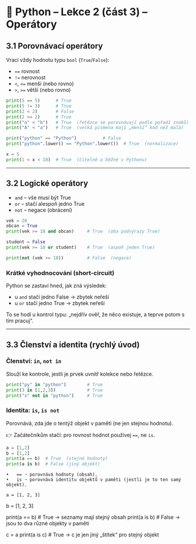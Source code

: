 # 🐍 Python – Lekce 2 (část 3) – Operátory

## 3.1 Porovnávací operátory

Vrací vždy hodnotu typu `bool` (`True`/`False`):

- `==` rovnost  
- `!=` nerovnost  
- `<`, `<=` menší (nebo rovno)  
- `>`, `>=` větší (nebo rovno)

```python
print(5 == 5)      # True
print(5 != 3)      # True
print(2 < 2)       # False
print(2 <= 2)      # True
print("a" < "b")   # True  (řetězce se porovnávají podle pořadí znaků)
print("A" < "a")   # True  (velká písmena mají „menší“ kód než malá)

print("python" == "Python")          # False
print("python".lower() == "Python".lower())  # True  (normalizace)

x = 5
print(1 < x < 10)  # True  (čitelné a běžné v Pythonu)
```

---

## 3.2 Logické operátory

- `and` – vše musí být True  
- `or` – stačí alespoň jedno True  
- `not` – negace (obrácení)

```python
vek = 20
obcan = True
print(vek >= 18 and obcan)     # True  (oba podvýrazy True)

student = False
print(vek >= 18 or student)    # True  (aspoň jeden True)

print(not (vek >= 18))         # False  (negace)
```

### Krátké vyhodnocování (short-circuit)

Python se zastaví hned, jak zná výsledek:

- u `and` stačí jedno False → zbytek neřeší  
- u `or` stačí jedno True → zbytek neřeší  

To se hodí u kontrol typu: „nejdřív ověř, že něco existuje, a teprve potom s tím pracuj“.

---

## 3.3 Členství a identita (rychlý úvod)

### Členství: `in`, `not in`
Slouží ke kontrole, jestli je prvek uvnitř kolekce nebo řetězce.

```python
print("py" in "python")        # True
print(3 in [1,2,3])            # True
print("x" not in "python")     # True
```

### Identita: `is`, `is not`
Porovnává, zda jde o tentýž objekt v paměti (ne jen stejnou hodnotu).

👉 Začátečníkům stačí: pro rovnost hodnot používej `==`, ne `is`.

```python
a = [1,2]
b = [1,2]
print(a == b)  # True  (stejné hodnoty)
print(a is b)  # False (jiný objekt)
```

	•	== ➝ porovnává hodnoty (obsah).
	•	is ➝ porovnává identitu objektů v paměti (jestli je to ten samý objekt).

    a = [1, 2, 3]
b = [1, 2, 3]

print(a == b)   # True  → seznamy mají stejný obsah
print(a is b)   # False → jsou to dva různé objekty v paměti

c = a
print(a is c)   # True  → c je jen jiný „štítek“ pro stejný objekt